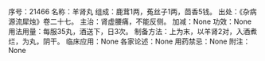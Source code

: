 序号：21466
名称：羊肾丸
组成：鹿茸1两，菟丝子1两，茴香5钱。
出处：《杂病源流犀烛》卷二十七。
主治：肾虚腰痛，不能反侧。
加减：None
功效：None
用法用量：每服35丸，酒送下，日3次。
制备方法：上为末，以羊肾2对，入酒煮烂，为丸，阴干。
临床应用：None
各家论述：None
用药禁忌：None
附注：None
